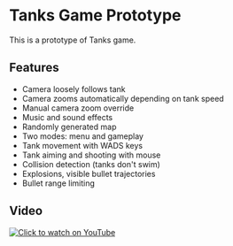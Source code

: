 # Tanks Game Prototype

This is a prototype of Tanks game.

## Features

- Camera loosely follows tank
- Camera zooms automatically depending on tank speed
- Manual camera zoom override
- Music and sound effects
- Randomly generated map
- Two modes: menu and gameplay
- Tank movement with WADS keys 
- Tank aiming and shooting with mouse
- Collision detection (tanks don't swim)
- Explosions, visible bullet trajectories
- Bullet range limiting

## Video

[![Click to watch on YouTube](http://img.youtube.com/vi/ZP5y63JIXfc/0.jpg)](https://www.youtube.com/watch?v=ZP5y63JIXfc)
